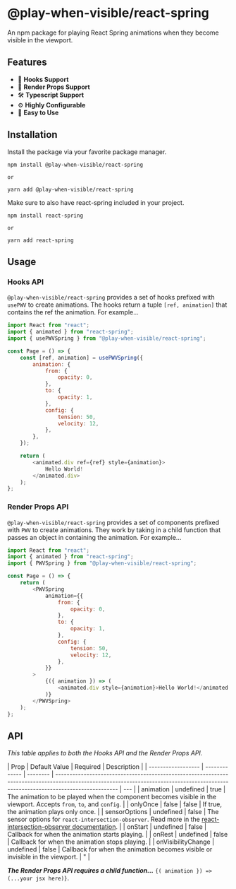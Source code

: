 # @play-when-visible/react-spring

An npm package for playing React Spring animations when they become visible in the viewport.

## Features

-   🎣 **Hooks Support**
-   🎥 **Render Props Support**
-   🛠 **Typescript Support**
-   ⚙ **Highly Configurable**
-   🙂 **Easy to Use**

## Installation

Install the package via your favorite package manager.

```
npm install @play-when-visible/react-spring

or

yarn add @play-when-visible/react-spring
```

Make sure to also have react-spring included in your project.

```
npm install react-spring

or

yarn add react-spring
```

## Usage

### Hooks API

`@play-when-visible/react-spring` provides a set of hooks prefixed with `usePWV` to create animations. The hooks return a tuple `[ref, animation]` that contains the ref the animation. For example...

```js
import React from "react";
import { animated } from "react-spring";
import { usePWVSpring } from "@play-when-visible/react-spring";

const Page = () => {
    const [ref, animation] = usePWVSpring({
        animation: {
            from: {
                opacity: 0,
            },
            to: {
                opacity: 1,
            },
            config: {
                tension: 50,
                velocity: 12,
            },
        },
    });

    return (
        <animated.div ref={ref} style={animation}>
            Hello World!
        </animated.div>
    );
};
```

### Render Props API

`@play-when-visible/react-spring` provides a set of components prefixed with `PWV` to create animations. They work by taking in a child function that passes an object in containing the animation. For example...

```js
import React from "react";
import { animated } from "react-spring";
import { PWVSpring } from "@play-when-visible/react-spring";

const Page = () => {
    return (
        <PWVSpring
            animation={{
                from: {
                    opacity: 0,
                },
                to: {
                    opacity: 1,
                },
                config: {
                    tension: 50,
                    velocity: 12,
                },
            }}
        >
            {({ animation }) => (
                <animated.div style={animation}>Hello World!</animated.div>
            )}
        </PWVSpring>
    );
};
```

## API

_This table applies to both the Hooks API and the Render Props API._

| Prop               | Default Value | Required | Description                                                                                                                                                                        |
| ------------------ | ------------- | -------- | ---------------------------------------------------------------------------------------------------------------------------------------------------------------------------------- | --- |
| animation          | undefined     | true     | The animation to be played when the component becomes visible in the viewport. Accepts `from`, `to`, and `config`.                                                                 |
| onlyOnce           | false         | false    | If true, the animation plays only once.                                                                                                                                            |
| sensorOptions      | undefined     | false    | The sensor options for `react-intersection-observer`. Read more in the [react-intersection-observer documentation](https://github.com/thebuilder/react-intersection-observer#api). |
| onStart            | undefined     | false    | Callback for when the animation starts playing.                                                                                                                                    |
| onRest             | undefined     | false    | Callback for when the animation stops playing.                                                                                                                                     |
| onVisibilityChange | undefined     | false    | Callback for when the animation becomes visible or invisible in the viewport.                                                                                                      | "   |

**_The Render Props API requires a child function..._** `{( animation }) => (...your jsx here)}`.
